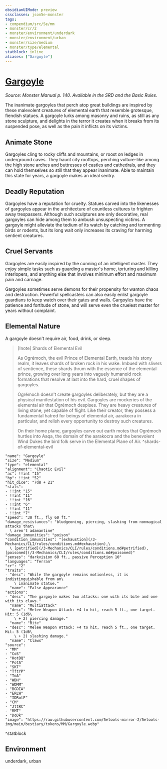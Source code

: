 ```yaml
---
obsidianUIMode: preview
cssclasses: json5e-monster
tags:
- compendium/src/5e/mm
- monster/cr/2
- monster/environment/underdark
- monster/environment/urban
- monster/size/medium
- monster/type/elemental
statblock: inline
aliases: ["Gargoyle"]
---
```

# [Gargoyle](3-Mechanics\CLI\bestiary\elemental/gargoyle.md)
*Source: Monster Manual p. 140. Available in the SRD and the Basic Rules.*  

The inanimate gargoyles that perch atop great buildings are inspired by these malevolent creatures of elemental earth that resemble grotesque, fiendish statues. A gargoyle lurks among masonry and ruins, as still as any stone sculpture, and delights in the terror it creates when it breaks from its suspended pose, as well as the pain it inflicts on its victims.

## Animate Stone

Gargoyles cling to rocky cliffs and mountains, or roost on ledges in underground caves. They haunt city rooftops, perching vulture-like among the high stone arches and buttresses of castles and cathedrals, and they can hold themselves so still that they appear inanimate. Able to maintain this state for years, a gargoyle makes an ideal sentry.

## Deadly Reputation

Gargoyles have a reputation for cruelty. Statues carved into the likenesses of gargoyles appear in the architecture of countless cultures to frighten away trespassers. Although such sculptures are only decorative, real gargoyles can hide among them to ambush unsuspecting victims. A gargoyle might alleviate the tedium of its watch by catching and tormenting birds or rodents, but its long wait only increases its craving for harming sentient creatures.

## Cruel Servants

Gargoyles are easily inspired by the cunning of an intelligent master. They enjoy simple tasks such as guarding a master's home, torturing and killing interlopers, and anything else that involves minimum effort and maximum pain and carnage.

Gargoyles sometimes serve demons for their propensity for wanton chaos and destruction. Powerful spellcasters can also easily enlist gargoyle guardians to keep watch over their gates and walls. Gargoyles have the patience and fortitude of stone, and will serve even the cruelest master for years without complaint.

## Elemental Nature

A gargoyle doesn't require air, food, drink, or sleep.

> [!note] Shards of Elemental Evil
> 
> As Ogrémoch, the evil Prince of Elemental Earth, treads his stony realm, it leaves shards of broken rock in his wake. Imbued with slivers of sentience, these shards thrum with the essence of the elemental prince, growing over long years into vaguely humanoid rock formations that resolve at last into the hard, cruel shapes of gargoyles.
> 
> Ogrémoch doesn't create gargoyles deliberately, but they are a physical manifestation of his evil. Gargoyles are mockeries of the elemental air that Ogrémoch despises. They are heavy creatures of living stone, yet capable of flight. Like their creator, they possess a fundamental hatred for beings of elemental air, aarakocra in particular, and relish every opportunity to destroy such creatures.
> 
> On their home plane, gargoyles carve out earth motes that Ogrémoch hurtles into Aaqa, the domain of the aarakocra and the benevolent Wind Dukes the bird folk serve in the Elemental Plane of Air.
^shards-of-elemental-evil

```statblock
"name": "Gargoyle"
"size": "Medium"
"type": "elemental"
"alignment": "Chaotic Evil"
"ac": !!int "15"
"hp": !!int "52"
"hit_dice": "7d8 + 21"
"stats":
- !!int "15"
- !!int "11"
- !!int "16"
- !!int "6"
- !!int "11"
- !!int "7"
"speed": "30 ft., fly 60 ft."
"damage_resistances": "bludgeoning, piercing, slashing from nonmagical attacks that\
  \ aren't adamantine"
"damage_immunities": "poison"
"condition_immunities": "[exhaustion](/3-Mechanics/CLI/rules/conditions.md#exhaustion),\
  \ [petrified](/3-Mechanics/CLI/rules/conditions.md#petrified), [poisoned](/3-Mechanics/CLI/rules/conditions.md#poisoned)"
"senses": "darkvision 60 ft., passive Perception 10"
"languages": "Terran"
"cr": "2"
"traits":
- "desc": "While the gargoyle remains motionless, it is indistinguishable from an\
    \ inanimate statue."
  "name": "False Appearance"
"actions":
- "desc": "The gargoyle makes two attacks: one with its bite and one with its claws."
  "name": "Multiattack"
- "desc": "Melee Weapon Attack: +4 to hit, reach 5 ft., one target. Hit: 5 (1d6\
    \ + 2) piercing damage."
  "name": "Bite"
- "desc": "Melee Weapon Attack: +4 to hit, reach 5 ft., one target. Hit: 5 (1d6\
    \ + 2) slashing damage."
  "name": "Claws"
"source":
- "MM"
- "CoS"
- "HotDQ"
- "PotA"
- "SKT"
- "TftYP"
- "ToA"
- "WDH"
- "WDMM"
- "BGDIA"
- "ERLW"
- "IDRotF"
- "CM"
- "JttRC"
- "BMT"
- "DoDk"
"image": "https://raw.githubusercontent.com/5etools-mirror-2/5etools-img/main/bestiary/tokens/MM/Gargoyle.webp"
```
^statblock

## Environment

underdark, urban